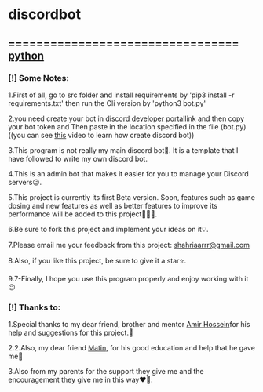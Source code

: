 # discordbot
=================================
[python](3.9.0)
--------------------------------------------------------------------
### [!] Some Notes:
1.First of all, go to src folder and install requirements by 'pip3 install -r requirements.txt' then run the Cli version by 'python3 bot.py'

2.you need create your bot in [discord developer portal](https://discord.com/developers)link and then copy your bot token and Then paste in the location specified in the file (bot.py)((you can see [this](https://www.youtube.com/watch?v=nW8c7vT6Hl4&list=PLW3GfRiBCHOhfVoiDZpSz8SM_HybXRPzZ) video to learn how create discord bot))

3.This program is not really my main discord bot🤖. It is a template that I have followed to write my own discord bot.

4.This is an admin bot that makes it easier for you to manage your Discord servers😉.

5.This project is currently its first Beta version. Soon, features such as game dosing and new features as well as better features to improve its performance will be added to this project💪💪💪.

6.Be sure to fork this project and implement your ideas on it💡.

7.Please email me your feedback from this project: shahriaarrr@gmail.com

8.Also, if you like this project, be sure to give it a star⭐.

9.7-Finally, I hope you use this program properly and enjoy working with it 😉

### [!] Thanks to:
1.Special thanks to my dear friend, brother and mentor [Amir Hossein](https://www.linkedin.com/in/amirtoday)for his help and suggestions for this project.🙏

2.2.Also, my dear friend [Matin](https://github.com/ThisIsMatin), for his good education and help that he gave me🙏

3.Also from my parents for the support they give me and the encouragement they give me in this way❤🙏.